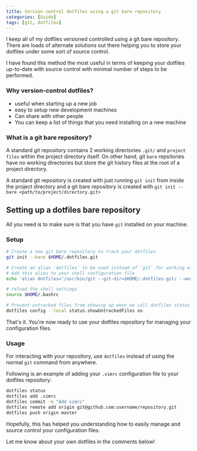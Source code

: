 ```yaml
---
title: Version control dotfiles using a git bare repository
categories: [Guide]
tags: [git, dotfiles]
---
```


I keep all of my dotfiles versioned controlled using a git bare repository. There are loads of alternate solutions out there helping you to store your dotfiles under some sort of source control.

I have found this method the most useful in terms of keeping your dotfiles up-to-date with source control with minimal number of steps to be performed.

<!--more-->

### Why version-control dotfiles?

* useful when starting up a new job
* easy to setup new development machines
* Can share with other people
* You can keep a list of things that you need installing on a new machine

### What is a git bare repository?

A standard git repository contains 2 working directories `.git/` and `project files` within the project directory itself. On other hand, git `bare` repsitories have no working directories but store the git history files at the root of a project directory.

A standard git repository is created with just running `git init` from inside the project directory and a git bare repository is created with `git init --bare <path/to/project/directory.git>`


## Setting up a dotfiles bare repository

All you need is to make sure is that you have `git` installed on your machine.

### Setup

```sh
# Create a new git bare repository to track your dotfiles
git init --bare $HOME/.dotfiles.git

# Create an alias `dotfiles` to be used instead of `git` for working with the repository
# Add this alias to your shell configuration file
echo 'alias dotfiles="/usr/bin/git --git-dir=$HOME/.dotfiles.git/ --work-tree=$HOME"' >> $HOME/.bashrc

# reload the shell settings
source $HOME/.bashrc

# Prevent untracked files from showing up when we call dotfiles status
dotfiles config --local status.showUntrackedFiles no
```

That's it. You're now ready to use your dotfiles repository for managing your configuration files.

### Usage

For interacting with your repository, use `dotfiles` instead of using the normal `git` command from anywhere.

Following is an example of adding your `.vimrc` configuration file to your dotfiles repository:

```sh
dotfiles status
dotfiles add .vimrc
dotfiles commit -m "Add vimrc"
dotfiles remote add origin git@github.com:username/repository.git
dotfiles push origin master
```

Hopefully, this has helped you understanding how to easily manage and source control your configuration files.

Let me know about your own dotfiles in the comments below!
